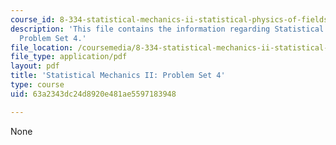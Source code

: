 ```yaml
---
course_id: 8-334-statistical-mechanics-ii-statistical-physics-of-fields-spring-2014
description: 'This file contains the information regarding Statistical Mechanics II:
  Problem Set 4.'
file_location: /coursemedia/8-334-statistical-mechanics-ii-statistical-physics-of-fields-spring-2014/63a2343dc24d8920e481ae5597183948_MIT8_334S14_pset4.pdf
file_type: application/pdf
layout: pdf
title: 'Statistical Mechanics II: Problem Set 4'
type: course
uid: 63a2343dc24d8920e481ae5597183948

---
```

None